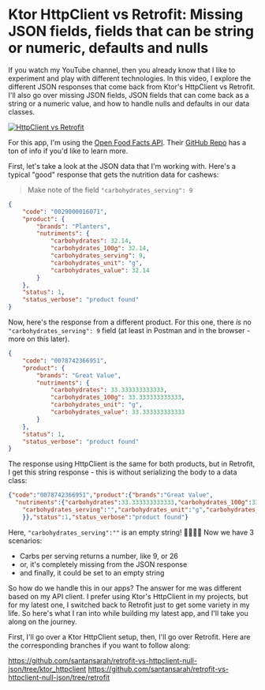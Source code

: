 # Ktor HttpClient vs Retrofit: Missing JSON fields, fields that can be string or numeric, defaults and nulls

If you watch my YouTube channel, then you already know that I like to experiment and play with 
different technologies. In this video, I explore the different JSON responses that come back from 
Ktor's HttpClient vs Retrofit. I'll also go over missing JSON fields, JSON fields that can come
back as a string or a numeric value, and how to handle nulls and defaults in our data classes.

[![HttpClient vs Retrofit](https://img.youtube.com/vi/cAJChWxHvuc/0.jpg)](https://www.youtube.com/watch?v=cAJChWxHvuc)

For this app, I'm using the [Open Food Facts API](https://world.openfoodfacts.org/). Their
[GitHub Repo](https://github.com/openfoodfacts) has a ton of info if you'd like to learn more.

First, let's take a look at the JSON data that I'm working with. Here's a typical "good" response 
that gets the nutrition data for cashews:

> Make note of the field `"carbohydrates_serving": 9`

```json
{
    "code": "0029000016071",
    "product": {
        "brands": "Planters",
        "nutriments": {
            "carbohydrates": 32.14,
            "carbohydrates_100g": 32.14,
            "carbohydrates_serving": 9,
            "carbohydrates_unit": "g",
            "carbohydrates_value": 32.14
        }
    },
    "status": 1,
    "status_verbose": "product found"
}
```

Now, here's the response from a different product. For this one, there _is_ no 
`"carbohydrates_serving": 9` field (at least in Postman and in the browser - more on this later).

```json
{
    "code": "0078742366951",
    "product": {
        "brands": "Great Value",
        "nutriments": {
            "carbohydrates": 33.333333333333,
            "carbohydrates_100g": 33.333333333333,
            "carbohydrates_unit": "g",
            "carbohydrates_value": 33.333333333333
        }
    },
    "status": 1,
    "status_verbose": "product found"
}
```

The response using HttpClient is the same for both products, but in Retrofit, I get this string
response - this is without serializing the body to a data class:

```json
{"code":"0078742366951","product":{"brands":"Great Value",
  "nutriments":{"carbohydrates":33.333333333333,"carbohydrates_100g":33.333333333333,
    "carbohydrates_serving":"","carbohydrates_unit":"g","carbohydrates_value":33.333333333333
    }},"status":1,"status_verbose":"product found"}
```

Here, `"carbohydrates_serving":""` is an empty string! 😵‍💫🤪🤔 
Now we have 3 scenarios:

* Carbs per serving returns a number, like 9, or 26
* or, it's completely missing from the JSON response
* and finally, it could be set to an empty string

So how do we handle this in our apps? The answer for me was different based on my API client. 
I prefer using Ktor's HttpClient in my projects, but for my latest one, I switched back to Retrofit 
just to get some variety in my life. So here's what I ran into while building my latest app, and 
I'll take you along on the journey. 

First, I'll go over a Ktor HttpClient setup, then, I'll go over Retrofit. Here are the corresponding
branches if you want to follow along:

https://github.com/santansarah/retrofit-vs-httpclient-null-json/tree/ktor_httpclient
https://github.com/santansarah/retrofit-vs-httpclient-null-json/tree/retrofit
